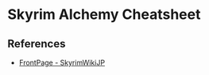 # Skyrim Alchemy Cheatsheet

## References

- [FrontPage - SkyrimWikiJP](https://wiki.skyrim.z49.org/)